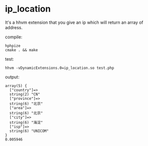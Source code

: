 ip_location
===========

It's a hhvm extension that you give an ip which will return an array of address.

compile:
```
hphpize
cmake . && make
```

test:
```
hhvm -vDynamicExtensions.0=ip_location.so test.php
```

output:
```
array(5) {
  ["country"]=>
  string(2) "CN"
  ["province"]=>
  string(6) "北京"
  ["area"]=>
  string(6) "北京"
  ["city"]=>
  string(6) "海淀"
  ["isp"]=>
  string(6) "UNICOM"
}
0.005946
```
